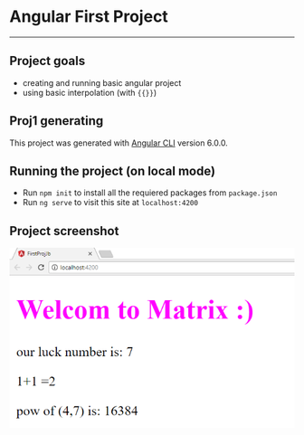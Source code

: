 #   Angular First Project 
---
## Project goals
* creating and running basic angular project
* using basic interpolation (with `{{}}`)

## Proj1 generating

This project was generated with [Angular CLI](https://github.com/angular/angular-cli) version 6.0.0.

## Running the project (on local mode)

* Run `npm init` to install all the requiered packages from `package.json`
* Run `ng serve` to visit this site at `localhost:4200`

## Project screenshot
![picture](screenshot.png)